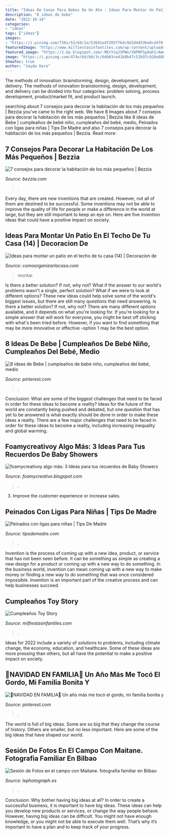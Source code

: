 ```yaml
---
title: "Ideas De Cenas Para Bebes De Un Año : Ideas Para Montar Un Patio En El Techo De Tu Casa (14)"
description: "8 ideas de bebe"
date: "2022-10-14"
categories:
- "ideas"
tags: ["ideas"]
images:
- "https://i.pinimg.com/736x/53/64/1e/53641e4f205ff6dc9d2d4453be8c44f0.jpg"
featuredImage: "https://www.milfiestasinfantiles.com/wp-content/uploads/2012/08/toy-story-cumpleanos-cake-tarta.jpg"
featured_image: "https://1.bp.blogspot.com/-MEtYsqJSPWo/V8PNF5pdahI/AAAAAAAAAQM/J2a2iA_SRTcHhP3wicKh7EJVDJCp_hxuACLcB/s1600/Post16%2BBebe%2Ben%2Bcoche%2BImagen%2B1.jpg"
image: "https://i.pinimg.com/474x/6d/b0/3c/6db03ce41b9b47c52b97c920e88b6481.jpg"
ShowToc: true
author: "Jayda Dare"
---
```



The methods of innovation: brainstorming, design, development, and delivery.
The methods of innovation brainstorming, design, development, and delivery can be divided into four categories: problem solving, process development, product/market fit, and product launch.

	

		
searching about 7 consejos para decorar la habitación de los más pequeños | Bezzia you've came to the right web. We have 8 Images about 7 consejos para decorar la habitación de los más pequeños | Bezzia like 8 ideas de Bebe | cumpleaños de bebé niño, cumpleaños del bebé, medio, Peinados con ligas para niñas | Tips De Madre and also 7 consejos para decorar la habitación de los más pequeños | Bezzia. Read more:
		
    
## 7 Consejos Para Decorar La Habitación De Los Más Pequeños | Bezzia

<img loading=lazy src="https://www.bezzia.com/wp-content/uploads/2016/05/decoracion-niños-nubes-colgantes.jpg" onerror="this.onerror=null;this.src='https://tse2.mm.bing.net/th?id=OIP.uZsob2TFOCdpPdcI4g9jWwHaDx&amp;pid=15.1';" alt="7 consejos para decorar la habitación de los más pequeños | Bezzia">

_Source: bezzia.com_

>. 

	

Every day, there are new inventions that are created. However, not all of them are destined to be successful. Some inventions may not be able to improve the quality of life for people or make a difference in the world at large, but they are still important to keep an eye on. Here are five invention ideas that could have a positive impact on society.

    
## Ideas Para Montar Un Patio En El Techo De Tu Casa (14) | Decoracion De

<img loading=lazy src="http://comoorganizarlacasa.com/wp-content/uploads/2017/01/Ideas-para-montar-un-patio-en-el-techo-de-tu-casa-14.jpg" onerror="this.onerror=null;this.src='https://tse3.mm.bing.net/th?id=OIP.rSle8ly2Rvct_Y8s_jzGxwHaKR&amp;pid=15.1';" alt="Ideas para montar un patio en el techo de tu casa (14) | Decoracion de">

_Source: comoorganizarlacasa.com_

>montar. 

	

Is there a better solution? If not, why not?
What if the answer to our world's problems wasn't a single, perfect solution? What if we were to look at different options? These new ideas could help solve some of the world's biggest issues, but there are still many questions that need answering. Is there a better solution? If not, why not? There are many different options available, and it depends on what you're looking for. If you're looking for a simple answer that will work for everyone, you might be best off sticking with what's been tried before. However, if you want to find something that may be more innovative or effective -option 1 may be the best option.

    
## 8 Ideas De Bebe | Cumpleaños De Bebé Niño, Cumpleaños Del Bebé, Medio

<img loading=lazy src="https://i.pinimg.com/474x/6d/b0/3c/6db03ce41b9b47c52b97c920e88b6481.jpg" onerror="this.onerror=null;this.src='https://tse4.mm.bing.net/th?id=OIP.kMoe6BU4yYcPcSNShZ0mAAAAAA&amp;pid=15.1';" alt="8 ideas de Bebe | cumpleaños de bebé niño, cumpleaños del bebé, medio">

_Source: pinterest.com_

>. 

	

Conclusion: What are some of the biggest challenges that need to be faced in order for these ideas to become a reality?
Ideas for the future of the world are constantly being pushed and debated, but one question that has yet to be answered is what exactly should be done in order to make these ideas a reality. There are a few major challenges that need to be faced in order for these ideas to become a reality, including increasing inequality and global warming.

    
## Foamycreativoy Algo Más: 3 Ideas Para Tus Recuerdos De Baby Showers

<img loading=lazy src="https://1.bp.blogspot.com/-MEtYsqJSPWo/V8PNF5pdahI/AAAAAAAAAQM/J2a2iA_SRTcHhP3wicKh7EJVDJCp_hxuACLcB/s1600/Post16%2BBebe%2Ben%2Bcoche%2BImagen%2B1.jpg" onerror="this.onerror=null;this.src='https://tse3.mm.bing.net/th?id=OIP.TMfPwNQr2DIswWDZLpuQswHaE7&amp;pid=15.1';" alt="foamycreativoy algo más: 3 Ideas para tus recuerdos de Baby Showers">

_Source: foamycreativo.blogspot.com_

>. 

	

3. Improve the customer experience or increase sales.

    
## Peinados Con Ligas Para Niñas | Tips De Madre

<img loading=lazy src="https://tipsdemadre.com/wp-content/uploads/2014/11/peinado-chong-ligas-faciles.jpg" onerror="this.onerror=null;this.src='https://tse1.mm.bing.net/th?id=OIP.aZwpRyxGyMkIXeObxPLSRwHaJP&amp;pid=15.1';" alt="Peinados con ligas para niñas | Tips De Madre">

_Source: tipsdemadre.com_

>. 

	

Invention is the process of coming up with a new idea, product, or service that has not been seen before. It can be something as simple as creating a new design for a product or coming up with a new way to do something. In the business world, invention can mean coming up with a new way to make money or finding a new way to do something that was once considered impossible. Invention is an important part of the creative process and can help businesses succeed.

    
## Cumpleaños Toy Story

<img loading=lazy src="https://www.milfiestasinfantiles.com/wp-content/uploads/2012/08/toy-story-cumpleanos-cake-tarta.jpg" onerror="this.onerror=null;this.src='https://tse2.mm.bing.net/th?id=OIP.b_hkiODW1-2EOuhCRKB_ZQAAAA&amp;pid=15.1';" alt="Cumpleaños Toy Story">

_Source: milfiestasinfantiles.com_

>. 

	

Ideas for 2022 include a variety of solutions to problems, including climate change, the economy, education, and healthcare. Some of these ideas are more pressing than others, but all have the potential to make a positive impact on society.

    
## 🎄NAVIDAD EN FAMILIA🎄 Un Año Más Me Tocó El Gordo, Mi Familia Bonita Y

<img loading=lazy src="https://i.pinimg.com/736x/53/64/1e/53641e4f205ff6dc9d2d4453be8c44f0.jpg" onerror="this.onerror=null;this.src='https://tse2.mm.bing.net/th?id=OIP.NAism79CHkNr1PXOjvxu_AHaHa&amp;pid=15.1';" alt="🎄NAVIDAD EN FAMILIA🎄 Un año más me tocó el gordo, mi familia bonita y">

_Source: pinterest.com_

>. 

	

The world is full of big ideas. Some are so big that they change the course of history. Others are smaller, but no less important. Here are some of the big ideas that have shaped our world.

    
## Sesión De Fotos En El Campo Con Maitane. Fotografia Familiar En Bilbao

<img loading=lazy src="http://lephotograph.es/wp-content/uploads/2015/05/fotografo-de-niños-infantil-españa.jpg" onerror="this.onerror=null;this.src='https://tse2.mm.bing.net/th?id=OIP.mMSVHhPGzgxtuPR0Qq3yAwHaPd&amp;pid=15.1';" alt="Sesión de Fotos en el campo con Maitane. fotografia familiar en Bilbao">

_Source: lephotograph.es_

>. 

	

Conclusion: Why bother having big ideas at all?
In order to create a successful business, it is important to have big ideas. These ideas can help you develop new products or services, or change the way people behave. However, having big ideas can be difficult. You might not have enough knowledge, or you might not be able to execute them well. That’s why it’s important to have a plan and to keep track of your progress.

